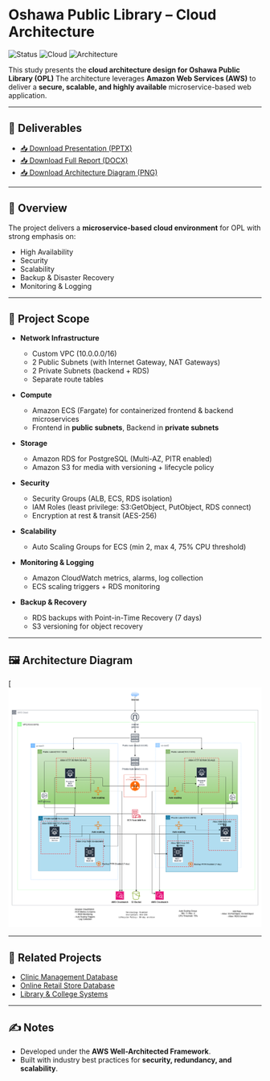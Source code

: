 # Oshawa Public Library – Cloud Architecture 

![Status](https://img.shields.io/badge/Project-Completed-brightgreen)
![Cloud](https://img.shields.io/badge/Cloud-AWS-orange)
![Architecture](https://img.shields.io/badge/Design-Microservices-blue)

This study presents the **cloud architecture design for Oshawa Public Library (OPL)** 
The architecture leverages **Amazon Web Services (AWS)** to deliver a **secure, scalable, and highly available** microservice-based web application.

---

## 📂 Deliverables
- [📥 Download Presentation (PPTX)](https://github.com/kowshal97/Oshawa-Public-Library-Cloud-Architecture/raw/main/Presentation.pptx)  
- [📥 Download Full Report (DOCX)](https://github.com/kowshal97/Oshawa-Public-Library-Cloud-Architecture/raw/main/Report.docx)  
- [📥 Download Architecture Diagram (PNG)](https://github.com/kowshal97/Oshawa-Public-Library-Cloud-Architecture/raw/main/Diagram/AWS%20Architecture%20Diagram.drawio.png)  

---

## 📌 Overview
The project delivers a **microservice-based cloud environment** for OPL with strong emphasis on:
- High Availability  
- Security  
- Scalability  
- Backup & Disaster Recovery  
- Monitoring & Logging  

---

## 🔹 Project Scope
- **Network Infrastructure**
  - Custom VPC (10.0.0.0/16)  
  - 2 Public Subnets (with Internet Gateway, NAT Gateways)  
  - 2 Private Subnets (backend + RDS)  
  - Separate route tables  

- **Compute**
  - Amazon ECS (Fargate) for containerized frontend & backend microservices  
  - Frontend in **public subnets**, Backend in **private subnets**  

- **Storage**
  - Amazon RDS for PostgreSQL (Multi-AZ, PITR enabled)  
  - Amazon S3 for media with versioning + lifecycle policy  

- **Security**
  - Security Groups (ALB, ECS, RDS isolation)  
  - IAM Roles (least privilege: S3:GetObject, PutObject, RDS connect)  
  - Encryption at rest & transit (AES-256)  

- **Scalability**
  - Auto Scaling Groups for ECS (min 2, max 4, 75% CPU threshold)  

- **Monitoring & Logging**
  - Amazon CloudWatch metrics, alarms, log collection  
  - ECS scaling triggers + RDS monitoring  

- **Backup & Recovery**
  - RDS backups with Point-in-Time Recovery (7 days)  
  - S3 versioning for object recovery  

---

## 🖼️ Architecture Diagram
[![Architecture Diagram](https://github.com/kowshal97/Oshawa-Public-Library-Cloud-Architecture/blob/main/Diagram/AWS%20Architecture%20Diagram.drawio.png)

---

## 🔗 Related Projects
- [Clinic Management Database](https://github.com/kowshal97/clinic-management-database)  
- [Online Retail Store Database](https://github.com/kowshal97/Online-Retail-Store-database)  
- [Library & College Systems](https://github.com/kowshal97/Database-design-project-)  

---

## ✍️ Notes
- Developed under the **AWS Well-Architected Framework**.  
- Built with industry best practices for **security, redundancy, and scalability**.   

